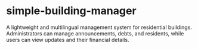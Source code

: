 # simple-building-manager
A lightweight and multilingual management system for residential buildings. Administrators can manage announcements, debts, and residents, while users can view updates and their financial details.
